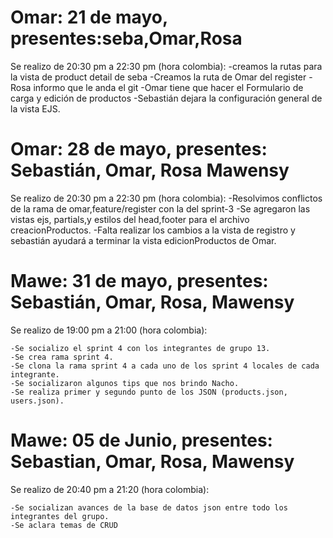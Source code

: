 # Omar: 21 de mayo, presentes:seba,Omar,Rosa
Se realizo de 20:30 pm a 22:30 pm (hora colombia):
    -creamos la rutas para la vista de product detail de seba
    -Creamos la ruta de Omar del register
    -Rosa informo que le anda el git
    -Omar tiene que hacer el Formulario de carga y edición de productos
    -Sebastián dejara la configuración general de la vista EJS.

# Omar: 28 de mayo, presentes: Sebastián, Omar, Rosa Mawensy
Se realizo de 20:30 pm a 22:30 pm (hora colombia):
    -Resolvimos conflictos de la rama de omar,feature/register con la del sprint-3
    -Se agregaron las vistas ejs, partials,y estilos del head,footer para el archivo creacionProductos.
    -Falta realizar los cambios a la vista de registro y sebastián ayudará a terminar la vista edicionProductos de Omar.

# Mawe: 31 de mayo, presentes: Sebastián, Omar, Rosa, Mawensy

Se realizo de 19:00 pm a 21:00 (hora colombia):

    -Se socializo el sprint 4 con los integrantes de grupo 13.
    -Se crea rama sprint 4.
    -Se clona la rama sprint 4 a cada uno de los sprint 4 locales de cada integrante.
    -Se socializaron algunos tips que nos brindo Nacho.
    -Se realiza primer y segundo punto de los JSON (products.json, users.json).
    

# Mawe: 05 de Junio, presentes: Sebastian, Omar, Rosa, Mawensy

Se realizo de 20:40 pm a 21:20 (hora colombia):

    -Se socializan avances de la base de datos json entre todo los integrantes del grupo.
    -Se aclara temas de CRUD
